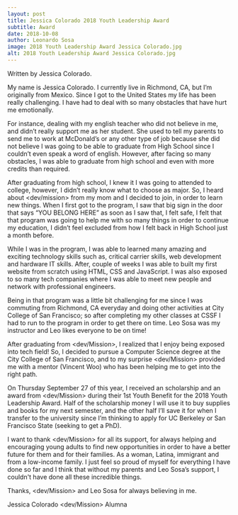 ```yaml
---
layout: post
title: Jessica Colorado 2018 Youth Leadership Award
subtitle: Award
date: 2018-10-08
author: Leonardo Sosa
image: 2018 Youth Leadership Award Jessica Colorado.jpg
alt: 2018 Youth Leadership Award Jessica Colorado.jpg
---
```

Written by Jessica Colorado.

My name is Jessica Colorado. I currently live in Richmond, CA, but I’m originally from Mexico. Since I got to the United States my life has been really challenging. I have had to deal with so many obstacles that have hurt me emotionally.

For instance, dealing with my english teacher who did not believe in me, and didn’t really support me as her student. She used to tell my parents to send me to work at McDonald’s or any other type of job because she did not believe I was going to be able to graduate from High School since I couldn’t even speak a word of english. However, after facing so many obstacles, I was able to graduate from high school and even with more credits than required. 

After graduating from high school, I knew it I was going to attended to college, however, I didn’t really know what to choose as major. So, I heard about <dev/mission> from my mom and I decided to join, in order to learn new things. When I first got to the program, I saw that big sign in the door that says “YOU BELONG HERE” as soon as I saw that, I felt safe, I felt that that program was going to help me with so many things in order to continue my education, I didn’t feel excluded from how I felt back in High School just a month before. 

While I was in the program, I was able to learned many amazing and exciting technology skills such as, critical carrier skills, web development and hardware IT skills. After, couple of weeks I was able to built my first website from scratch using HTML, CSS and JavaScript. I was also exposed to so many tech companies where I was able to meet new people and network with professional engineers.

Being in that program was a little bit challenging for me since I was commuting from Richmond, CA everyday and  doing other activities at City College of San Francisco; so after completing my other classes at CSSF I had to run to the program in order to get there on time. Leo Sosa was my instructor and Leo likes everyone to be on time!

After graduating from <dev/Mission>, I realized that I enjoy being exposed into tech field! So, I decided to pursue a Computer Science degree at the City College of San Francisco, and to my surprise <dev/Mission> provided me with a mentor (Vincent Woo) who has been helping me to get into the right path.

On Thursday September 27 of this year, I received an scholarship and an award from <dev/Mission> during their 1st Youth Benefit for the 2018 Youth Leadership Award. Half of  the scholarship money I will use it to buy supplies and books for my next semester, and the other half I’ll save it for when I transfer to the university since I’m thinking to apply for UC Berkeley or San Francisco State (seeking to get a PhD). 

I  want to thank <dev/Mission> for all its support, for always helping and encouraging young adults to find new opportunities in order to have a better future for them and for their families. As a woman, Latina, immigrant and from a low-income family. I just feel so proud of myself for everything I have done so far and I think that without my parents and Leo Sosa’s support, I couldn't have done all these incredible things. 

Thanks, <dev/Mission> and Leo Sosa for always believing in me.

Jessica Colorado <dev/Mission> Alumna

